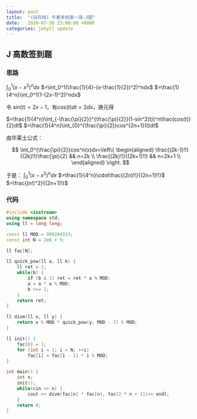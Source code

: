 ```yaml
---
layout: post
title:  "(旧存档) 牛客多校第一场-J题"
date:   2020-07-30 23:08:00 +0800
categories: jekyll update
---
```

## J 高数签到题

### 思路

$\int_0^1(x-x^2)^ndx$
$=\int_0^1(\frac{1}{4}-(x-\frac{1}{2})^2)^ndx$
$=\frac{1}{4^n}\int_0^1(1-(2x-1)^2)^ndx$

令 $sin(t)=2x-1$，有$cos(t)dt=2dx$，换元得

$=\frac{1}{4^n}\int_{-\frac{\pi}{2}}^{\frac{\pi}{2}}(1-sin^2(t))^n\frac{cos(t)}{2}dt$
$=\frac{1}{4^n}\int_{0}^{\frac{\pi}{2}}cos^{2n+1}(t)dt$

由华莱士公式：

$$
\int_0^{\frac{\pi}{2}}cos^n(x)dx=\left\{
\begin{aligned}
\frac{(2k-1)!!}{(2k)!!}\frac{\pi}{2} && n=2k \\
\frac{(2k)!!}{(2k+1)!!}                   && n=2k+1 \\
\end{aligned}
\right.
$$

于是：
$\int_0^1(x-x^2)^ndx$
$=\frac{1}{4^n}\cdot\frac{(2n)!!}{(2n+1)!!}$
$=\frac{(n!)^2}{(2n+1)!}$

### 代码

```c++
#include <iostream>
using namespace std;
using ll = long long;

const ll MOD = 998244353;
const int N = 2e6 + 5;

ll fac[N];

ll quick_pow(ll a, ll b) {
    ll ret = 1;
    while(b) {
        if (b & 1) ret = ret * a % MOD;
        a = a * a % MOD;
        b >>= 1;
    }
    return ret;
}

ll divm(ll x, ll y) {
    return x % MOD * quick_pow(y, MOD - 2) % MOD;
}

ll init() {
    fac[0] = 1;
    for (int i = 1; i < N; ++i) 
        fac[i] = fac[i - 1] * i % MOD;
}

int main() {
    int n;
    init();
    while(cin >> n) {
        cout << divm(fac[n] * fac[n], fac[2 * n + 1])<< endl;
    }
    return 0;
}
```
